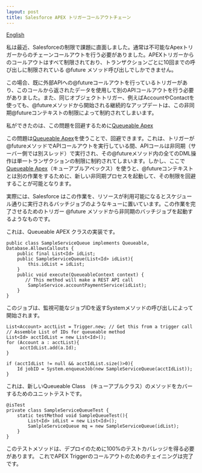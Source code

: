 ```yaml
---
layout: post
title: Salesforce APEX トリガーコールアウトチェーン
---
```

[English](http://iandrosov.github.io/Trigger-Callout-Chain/)

私は最近、Salesforceの制限で課題に直面しました。通常は不可能なApexトリガーからのチェーンコールアウトを行う必要がありました。APEXトリガーからのコールアウトはすべて制限されており、トランザクションごとに10回までの呼び出しに制限されている @future メソッド呼び出しでしかできません。

この場合、既に外部APIへの@futureコールアウトを行っているトリガーがあり、このコールから返されたデータを使用して別のAPIコールアウトを行う必要がありました。また、同じオブジェクトトリガー、例えばAccountやContactを使っても、@futureメソッドから開始される継続的なアップデートは、この非同期@futureコンテキストの制限によって制約されてしまいます。


私ができたのは、この問題を回避するために[Queueable Apex](https://developer.salesforce.com/docs/atlas.en-us.apexcode.meta/apexcode/apex_queueing_jobs.htm)

この問題は[Queueable Apex](https://developer.salesforce.com/docs/atlas.en-us.apexcode.meta/apexcode/apex_queueing_jobs.htm)を使うことで、回避できます。これは、トリガーが@futureメソッドでAPIコールアウトを実行している間、APIコールは非同期（サーバー側では別スレッド）で実行され、その@futureメソッド内の全てのDML操作は単一トランザクションの制限に制約されてしまいます。しかし、ここで[Queueable Apex](https://developer.salesforce.com/docs/atlas.en-us.apexcode.meta/apexcode/apex_queueing_jobs.htm)（キューアブルアペックス）を使うと、@futureコンテキストとは別の作業をするために、新しい非同期プロセスを起動して、その制限を回避することが可能となります。

実際には、Salesforce はこの作業を、リソースが利用可能になるとスケジュール通りに実行されるバッチジョブのようなキューに置いています。この作業を完了させるためのトリガー @future メソッドから非同期のバッチジョブを起動するようなものです。

これは、Queueable APEX クラスの実装です。

```
public class SampleServiceQueue implements Queueable, Database.AllowsCallouts {
	public final List<Id> idList;
    public SampleServiceQueue(List<Id> idList){
        this.idList = idList;
    }    
    public void execute(QueueableContext context) {
       // This method will make a REST API call
		SampleService.accountPaymentService(idList);
    }
}
```

このジョブは、監視可能なジョブIDを返すSystemメソッドの呼び出しによって開始されます。

```
List<Account> acctList = Trigger.new; // Get this from a trigger call
// Assemble List of IDs for queueable method
List<Id> acctIdList = new List<Id>();
for (Account a : acctList){
     acctIdList.add(a.Id);    
}

if (acctIdList != null && acctIdList.size()>0){   
	Id jobID = System.enqueueJob(new SampleServiceQueue(acctIdList));
}

```

これは、新しいQueueable Class　(キューアブルクラス）のメソッドをカバーするためのユニットテストです。

```
@isTest
private class SampleServiceQueueTest {
	static testMethod void SampleQueueTest(){
        List<Id> idList = new List<Id>();
        SamlpleServiceQueue mq = new SampleServiceQueue(idList);
    }
}
```

このテストメソッドは、デプロイのために100%のテストカバレッジを得る必要があります。
これでAPEX Triggerのコールアウトのためのチェイニングは完了です。